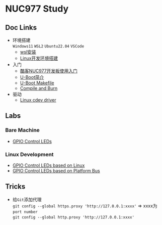 # NUC977 Study #
## Doc Links ##  
- 环境搭建  
  `Windows11` `WSL2` `Ubuntu22.04` `VSCode` 
  - [wsl安装](https://github.com/Cocoson23/NUC977/blob/master/Notes/00-WSL-Ubuntu%E6%90%AD%E5%BB%BA.md)
  - [Linux开发环境搭建](https://github.com/Cocoson23/NUC977/blob/master/Notes/02-BuildLinuxEnv.md)
- 入门  
  - [酷客NUC977开发板使用入门](https://github.com/Cocoson23/NUC977/blob/master/Notes/01-Start.md)  
  - [U-Boot简介](https://github.com/Cocoson23/NUC977/blob/master/Notes/03-U-Boot.md)  
  - [U-Boot Makefile](https://github.com/Cocoson23/NUC977/blob/master/Notes/04-U-Boot-Makefile.md)  
  - [Compile and Burn](https://github.com/Cocoson23/NUC977/blob/master/Notes/05-Compile%26Burn.md)
- 驱动  
  - [Linux cdev driver](https://github.com/Cocoson23/NUC977/blob/master/Notes/06-Linux%20cdev%20driver.md)  
## Labs ##
### Bare Machine ###  
- [GPIO Control LEDs](https://github.com/Cocoson23/NUC977/tree/master/Code/Bare%20Machine/01-GPIOLED)
### Linux Development ###  
- [GPIO Control LEDs based on Linux](https://github.com/Cocoson23/NUC977/tree/master/Code/LinuxDevelopment/LED)
- [GPIO Control LEDs based on Platform Bus](https://github.com/Cocoson23/NUC977/tree/master/Code/LinuxDevelopment/Linux%20Platform%20Bus%20LED)
## Tricks ##
- 给`Git`添加代理  
  `git config --global https.proxy 'http://127.0.0.1:xxxx'` => xxxx为`port number`  
  `git config --global http.proxy 'http://127.0.0.1:xxxx'`
